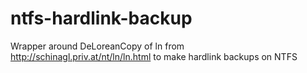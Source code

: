 ntfs-hardlink-backup
====================

Wrapper around DeLoreanCopy of ln from http://schinagl.priv.at/nt/ln/ln.html to make hardlink backups on NTFS
